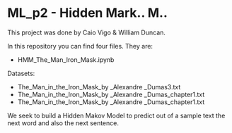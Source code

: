 # ML_p2 - Hidden Mark.. M..

This project was done by Caio Vigo & William Duncan.

In this repository you can find four files. They are:

* HMM_The_Man_Iron_Mask.ipynb

Datasets:

* The_Man_in_the_Iron_Mask_by _Alexandre _Dumas3.txt
* The_Man_in_the_Iron_Mask_by _Alexandre _Dumas_chapter1.txt
* The_Man_in_the_Iron_Mask_by _Alexandre _Dumas_chapter1.txt

We seek to build a Hidden Makov Model to predict out of a sample text the next word and also the next sentence.
